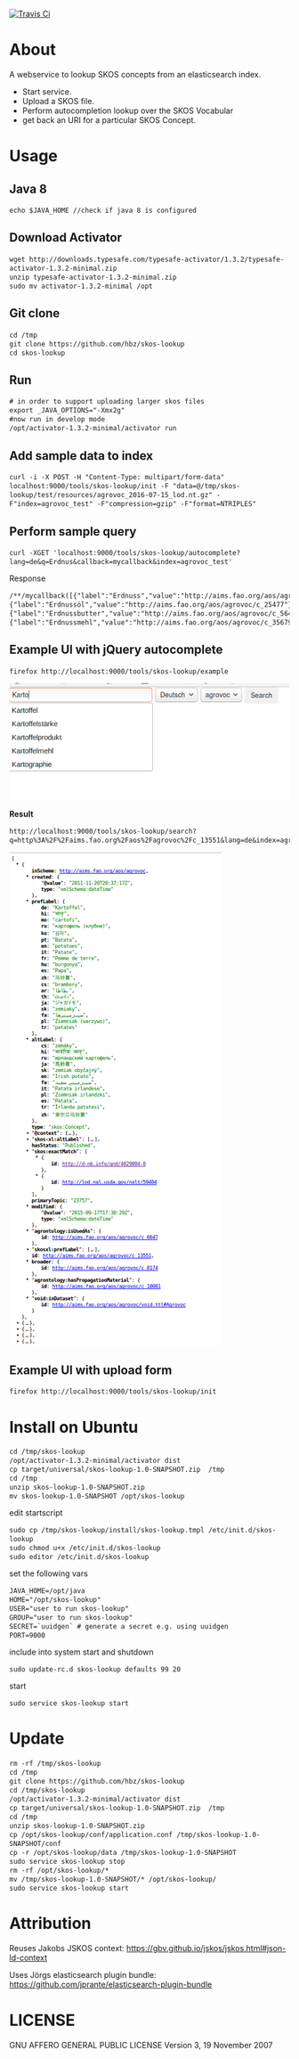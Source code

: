 [![Travis Ci](https://travis-ci.org/hbz/skos-lookup.svg?branch=master)](https://travis-ci.org/hbz/skos-lookup)
# About

A webservice to lookup SKOS concepts from an elasticsearch index.
- Start service. 
- Upload a SKOS file. 
- Perform autocompletion lookup over the SKOS Vocabular
- get back an URI for a particular SKOS Concept.


# Usage

## Java 8

	echo $JAVA_HOME //check if java 8 is configured

## Download Activator

	wget http://downloads.typesafe.com/typesafe-activator/1.3.2/typesafe-activator-1.3.2-minimal.zip
	unzip typesafe-activator-1.3.2-minimal.zip
	sudo mv activator-1.3.2-minimal /opt

## Git clone

	cd /tmp
	git clone https://github.com/hbz/skos-lookup
	cd skos-lookup

## Run

	# in order to support uploading larger skos files
	export _JAVA_OPTIONS="-Xmx2g" 
	#now run in develop mode
	/opt/activator-1.3.2-minimal/activator run

## Add sample data to index
	
	curl -i -X POST -H "Content-Type: multipart/form-data" localhost:9000/tools/skos-lookup/init -F "data=@/tmp/skos-lookup/test/resources/agrovoc_2016-07-15_lod.nt.gz" -F"index=agrovoc_test" -F"compression=gzip" -F"format=NTRIPLES"
	
## Perform sample query

	curl -XGET 'localhost:9000/tools/skos-lookup/autocomplete?lang=de&q=Erdnus&callback=mycallback&index=agrovoc_test'
	
Response
	
	/**/mycallback([{"label":"Erdnuss","value":"http://aims.fao.org/aos/agrovoc/c_11368"},{"label":"Erdnussöl","value":"http://aims.fao.org/aos/agrovoc/c_25477"},{"label":"Erdnussbutter","value":"http://aims.fao.org/aos/agrovoc/c_5640"},{"label":"Erdnussmehl","value":"http://aims.fao.org/aos/agrovoc/c_35679"}])
	
	
## Example UI with jQuery autocomplete

	firefox http://localhost:9000/tools/skos-lookup/example
	
![Autocomplete example](doc/images/skos-lookup-autocomplete.png?raw=true)

**Result**

	http://localhost:9000/tools/skos-lookup/search?q=http%3A%2F%2Faims.fao.org%2Faos%2Fagrovoc%2Fc_13551&lang=de&index=agrovoc

![Lookup example](doc/images/skos-lookup-hit.png?raw=true)
	
## Example UI with upload form

	firefox http://localhost:9000/tools/skos-lookup/init
	

# Install on Ubuntu

	cd /tmp/skos-lookup
	/opt/activator-1.3.2-minimal/activator dist
	cp target/universal/skos-lookup-1.0-SNAPSHOT.zip  /tmp
	cd /tmp
	unzip skos-lookup-1.0-SNAPSHOT.zip
	mv skos-lookup-1.0-SNAPSHOT /opt/skos-lookup

edit startscript

	sudo cp /tmp/skos-lookup/install/skos-lookup.tmpl /etc/init.d/skos-lookup
	sudo chmod u+x /etc/init.d/skos-lookup
	sudo editor /etc/init.d/skos-lookup

set the following vars

	JAVA_HOME=/opt/java
	HOME="/opt/skos-lookup"
	USER="user to run skos-lookup"
	GROUP="user to run skos-lookup"
	SECRET=`uuidgen` # generate a secret e.g. using uuidgen
	PORT=9000

include into system start and shutdown

	sudo update-rc.d skos-lookup defaults 99 20
	
start

	sudo service skos-lookup start

# Update
	rm -rf /tmp/skos-lookup
	cd /tmp
	git clone https://github.com/hbz/skos-lookup
	cd /tmp/skos-lookup
	/opt/activator-1.3.2-minimal/activator dist
	cp target/universal/skos-lookup-1.0-SNAPSHOT.zip  /tmp
	cd /tmp
	unzip skos-lookup-1.0-SNAPSHOT.zip
	cp /opt/skos-lookup/conf/application.conf /tmp/skos-lookup-1.0-SNAPSHOT/conf
	cp -r /opt/skos-lookup/data /tmp/skos-lookup-1.0-SNAPSHOT
	sudo service skos-lookup stop
	rm -rf /opt/skos-lookup/*
	mv /tmp/skos-lookup-1.0-SNAPSHOT/* /opt/skos-lookup/
	sudo service skos-lookup start

# Attribution

Reuses Jakobs JSKOS context: https://gbv.github.io/jskos/jskos.html#json-ld-context

Uses Jörgs elasticsearch plugin bundle: https://github.com/jprante/elasticsearch-plugin-bundle

# LICENSE

GNU AFFERO GENERAL PUBLIC LICENSE
Version 3, 19 November 2007
